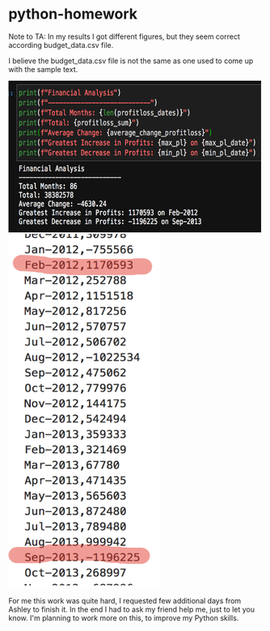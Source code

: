 # python-homework

Note to TA: In my results I got different figures, but they seem correct according budget_data.csv file. 

I believe the budget_data.csv file is not the same as one used to come up with the sample text. 


<img src="Images/1.png" width="500" height="300"> 
<img src="Images/2.png" width="300" height="700">


For me this work was quite hard, I requested few additional days from Ashley to finish it. In the end I had to ask my friend help me, just to let you know. 
I'm planning to work more on this, to improve my Python skills.

